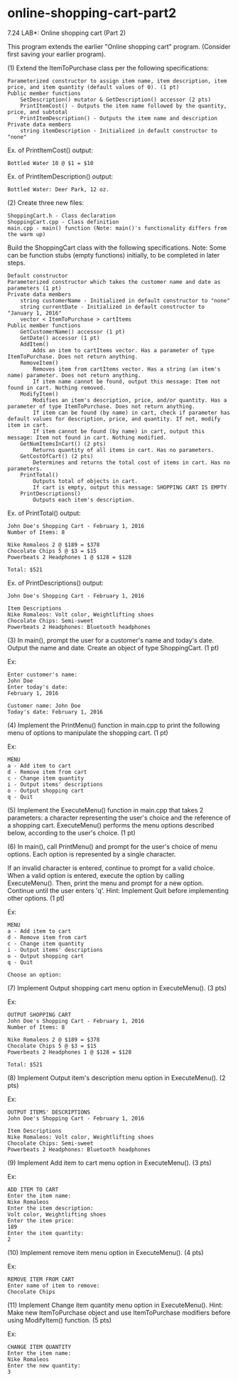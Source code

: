 # online-shopping-cart-part2
7.24 LAB*: Online shopping cart (Part 2)

This program extends the earlier "Online shopping cart" program. (Consider first saving your earlier program).

(1) Extend the ItemToPurchase class per the following specifications:

    Parameterized constructor to assign item name, item description, item price, and item quantity (default values of 0). (1 pt)
    Public member functions
        SetDescription() mutator & GetDescription() accessor (2 pts)
        PrintItemCost() - Outputs the item name followed by the quantity, price, and subtotal
        PrintItemDescription() - Outputs the item name and description
    Private data members
        string itemDescription - Initialized in default constructor to "none"

Ex. of PrintItemCost() output:

    Bottled Water 10 @ $1 = $10


Ex. of PrintItemDescription() output:

    Bottled Water: Deer Park, 12 oz.


(2) Create three new files:

    ShoppingCart.h - Class declaration
    ShoppingCart.cpp - Class definition
    main.cpp - main() function (Note: main()'s functionality differs from the warm up)

Build the ShoppingCart class with the following specifications. Note: Some can be function stubs (empty functions) initially, to be completed in later steps.

    Default constructor
    Parameterized constructor which takes the customer name and date as parameters (1 pt)
    Private data members
        string customerName - Initialized in default constructor to "none"
        string currentDate - Initialized in default constructor to "January 1, 2016"
        vector < ItemToPurchase > cartItems
    Public member functions
        GetCustomerName() accessor (1 pt)
        GetDate() accessor (1 pt)
        AddItem()
            Adds an item to cartItems vector. Has a parameter of type ItemToPurchase. Does not return anything.
        RemoveItem()
            Removes item from cartItems vector. Has a string (an item's name) parameter. Does not return anything.
            If item name cannot be found, output this message: Item not found in cart. Nothing removed.
        ModifyItem()
            Modifies an item's description, price, and/or quantity. Has a parameter of type ItemToPurchase. Does not return anything.
            If item can be found (by name) in cart, check if parameter has default values for description, price, and quantity. If not, modify item in cart.
            If item cannot be found (by name) in cart, output this message: Item not found in cart. Nothing modified.
        GetNumItemsInCart() (2 pts)
            Returns quantity of all items in cart. Has no parameters.
        GetCostOfCart() (2 pts)
            Determines and returns the total cost of items in cart. Has no parameters.
        PrintTotal()
            Outputs total of objects in cart.
            If cart is empty, output this message: SHOPPING CART IS EMPTY
        PrintDescriptions()
            Outputs each item's description.


Ex. of PrintTotal() output:

    John Doe's Shopping Cart - February 1, 2016
    Number of Items: 8

    Nike Romaleos 2 @ $189 = $378
    Chocolate Chips 5 @ $3 = $15
    Powerbeats 2 Headphones 1 @ $128 = $128

    Total: $521


Ex. of PrintDescriptions() output:

    John Doe's Shopping Cart - February 1, 2016

    Item Descriptions
    Nike Romaleos: Volt color, Weightlifting shoes
    Chocolate Chips: Semi-sweet
    Powerbeats 2 Headphones: Bluetooth headphones


(3) In main(), prompt the user for a customer's name and today's date. Output the name and date. Create an object of type ShoppingCart. (1 pt)

Ex:

    Enter customer's name:
    John Doe
    Enter today's date:
    February 1, 2016

    Customer name: John Doe
    Today's date: February 1, 2016


(4) Implement the PrintMenu() function in main.cpp to print the following menu of options to manipulate the shopping cart. (1 pt)

Ex:

    MENU
    a - Add item to cart
    d - Remove item from cart
    c - Change item quantity
    i - Output items' descriptions
    o - Output shopping cart
    q - Quit


(5) Implement the ExecuteMenu() function in main.cpp that takes 2 parameters: a character representing the user's choice and the reference of a shopping cart. ExecuteMenu() performs the menu options described below, according to the user's choice. (1 pt)


(6) In main(), call PrintMenu() and prompt for the user's choice of menu options. Each option is represented by a single character.

If an invalid character is entered, continue to prompt for a valid choice. When a valid option is entered, execute the option by calling ExecuteMenu(). Then, print the menu and prompt for a new option. Continue until the user enters 'q'. Hint: Implement Quit before implementing other options. (1 pt)

Ex:

    MENU
    a - Add item to cart
    d - Remove item from cart
    c - Change item quantity
    i - Output items' descriptions
    o - Output shopping cart
    q - Quit

    Choose an option:


(7) Implement Output shopping cart menu option in ExecuteMenu(). (3 pts)

Ex:

    OUTPUT SHOPPING CART
    John Doe's Shopping Cart - February 1, 2016
    Number of Items: 8

    Nike Romaleos 2 @ $189 = $378
    Chocolate Chips 5 @ $3 = $15
    Powerbeats 2 Headphones 1 @ $128 = $128

    Total: $521


(8) Implement Output item's description menu option in ExecuteMenu(). (2 pts)

Ex:

    OUTPUT ITEMS' DESCRIPTIONS
    John Doe's Shopping Cart - February 1, 2016

    Item Descriptions
    Nike Romaleos: Volt color, Weightlifting shoes
    Chocolate Chips: Semi-sweet
    Powerbeats 2 Headphones: Bluetooth headphones


(9) Implement Add item to cart menu option in ExecuteMenu(). (3 pts)

Ex:

    ADD ITEM TO CART
    Enter the item name:
    Nike Romaleos
    Enter the item description:
    Volt color, Weightlifting shoes
    Enter the item price:
    189
    Enter the item quantity:
    2


(10) Implement remove item menu option in ExecuteMenu(). (4 pts)

Ex:

    REMOVE ITEM FROM CART
    Enter name of item to remove:
    Chocolate Chips


(11) Implement Change item quantity menu option in ExecuteMenu(). Hint: Make new ItemToPurchase object and use ItemToPurchase modifiers before using ModifyItem() function. (5 pts)

Ex:

    CHANGE ITEM QUANTITY
    Enter the item name:
    Nike Romaleos
    Enter the new quantity:
    3
